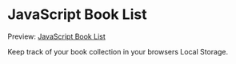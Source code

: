 # JavaScript Book List
Preview: [JavaScript Book List](https://stoic-dijkstra-403fae.netlify.com/)

Keep track of your book collection in your browsers Local Storage.
